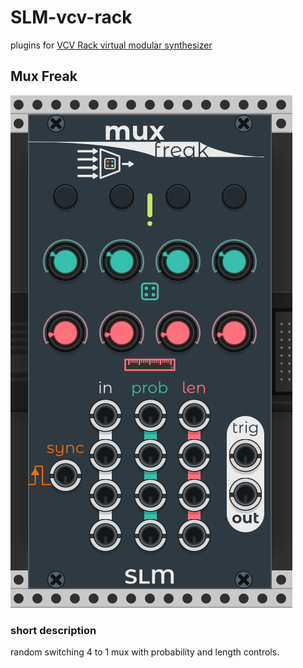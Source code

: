# SLM-vcv-rack
plugins for [VCV Rack virtual modular synthesizer](https://vcvrack.com/)

## Mux Freak

![Alt text](screenshots/mux-freak_panel.png?raw=true "Mux Freak")

### short description
random switching 4 to 1 mux with probability and length controls.


